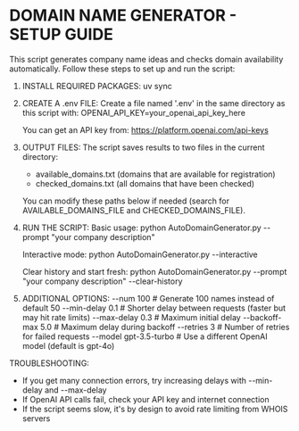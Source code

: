 DOMAIN NAME GENERATOR - SETUP GUIDE
===================================

This script generates company name ideas and checks domain availability automatically.
Follow these steps to set up and run the script:

1. INSTALL REQUIRED PACKAGES:
   uv sync

2. CREATE A .env FILE:
   Create a file named '.env' in the same directory as this script with:
   OPENAI_API_KEY=your_openai_api_key_here
   
   You can get an API key from: https://platform.openai.com/api-keys

3. OUTPUT FILES:
   The script saves results to two files in the current directory:
   - available_domains.txt (domains that are available for registration)
   - checked_domains.txt (all domains that have been checked)
   
   You can modify these paths below if needed (search for AVAILABLE_DOMAINS_FILE and CHECKED_DOMAINS_FILE).

4. RUN THE SCRIPT:
   Basic usage:
   python AutoDomainGenerator.py --prompt "your company description"
   
   Interactive mode:
   python AutoDomainGenerator.py --interactive
   
   Clear history and start fresh:
   python AutoDomainGenerator.py --prompt "your company description" --clear-history

5. ADDITIONAL OPTIONS:
   --num 100                # Generate 100 names instead of default 50
   --min-delay 0.1          # Shorter delay between requests (faster but may hit rate limits)
   --max-delay 0.3          # Maximum initial delay
   --backoff-max 5.0        # Maximum delay during backoff
   --retries 3              # Number of retries for failed requests
   --model gpt-3.5-turbo    # Use a different OpenAI model (default is gpt-4o)

TROUBLESHOOTING:
- If you get many connection errors, try increasing delays with --min-delay and --max-delay
- If OpenAI API calls fail, check your API key and internet connection
- If the script seems slow, it's by design to avoid rate limiting from WHOIS servers
